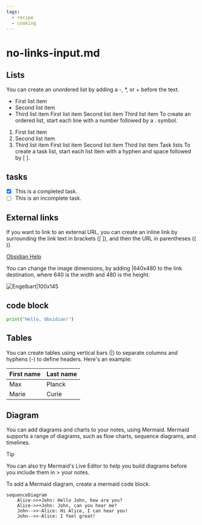 ```yaml
---
tags:
  - recipe
  - cooking
---
```


# no-links-input.md

## Lists

You can create an unordered list by adding a -, \*, or + before the text.

- First list item
- Second list item
- Third list item
  First list item
  Second list item
  Third list item
  To create an ordered list, start each line with a number followed by a . symbol.

1. First list item
2. Second list item
3. Third list item
   First list item
   Second list item
   Third list item
   Task lists
   To create a task list, start each list item with a hyphen and space followed by [ ].

## tasks

- [x] This is a completed task.
- [ ] This is an incomplete task.

## External links

If you want to link to an external URL, you can create an inline link by surrounding the link text in brackets ([ ]), and then the URL in parentheses (( )).

[Obsidian Help](https://help.obsidian.md)

You can change the image dimensions, by adding |640x480 to the link destination, where 640 is the width and 480 is the height.

![Engelbart|100x145](https://history-computer.com/ModernComputer/Basis/images/Engelbart.jpg)

## code block

```python
print("Hello, Obsidian!")
```

## Tables

You can create tables using vertical bars (|) to separate columns and hyphens (-) to define headers. Here's an example:

| First name | Last name |
| ---------- | --------- |
| Max        | Planck    |
| Marie      | Curie     |

## Diagram

You can add diagrams and charts to your notes, using Mermaid. Mermaid supports a range of diagrams, such as flow charts, sequence diagrams, and timelines.

> [!Tip]
> You can also try Mermaid's Live Editor to help you build diagrams before you include them in > your notes.

To add a Mermaid diagram, create a mermaid code block.

```mermaid
sequenceDiagram
    Alice->>+John: Hello John, how are you?
    Alice->>+John: John, can you hear me?
    John-->>-Alice: Hi Alice, I can hear you!
    John-->>-Alice: I feel great!
```
